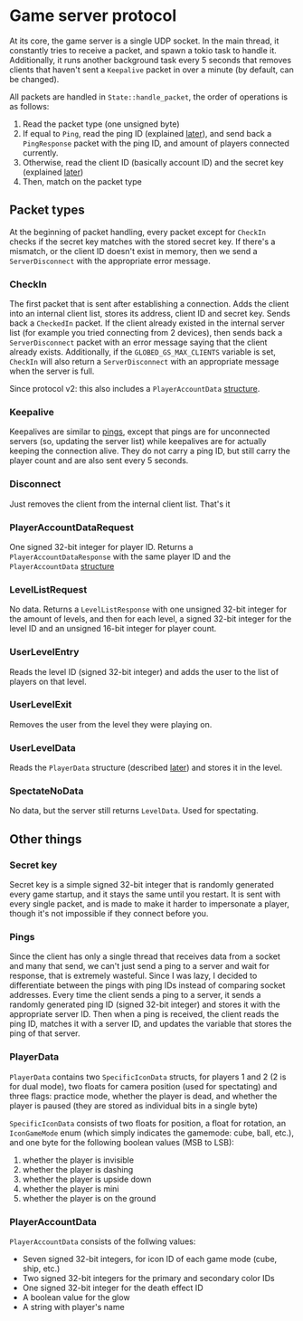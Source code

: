 # Game server protocol

At its core, the game server is a single UDP socket. In the main thread, it constantly tries to receive a packet, and spawn a tokio task to handle it. Additionally, it runs another background task every 5 seconds that removes clients that haven't sent a `Keepalive` packet in over a minute (by default, can be changed).

All packets are handled in `State::handle_packet`, the order of operations is as follows:

1. Read the packet type (one unsigned byte)
2. If equal to `Ping`, read the ping ID (explained [later](#pings)), and send back a `PingResponse` packet with the ping ID, and amount of players connected currently.
3. Otherwise, read the client ID (basically account ID) and the secret key (explained [later](#secret-key))
4. Then, match on the packet type

## Packet types

At the beginning of packet handling, every packet except for `CheckIn` checks if the secret key matches with the stored secret key. If there's a mismatch, or the client ID doesn't exist in memory, then we send a `ServerDisconnect` with the appropriate error message.

### CheckIn

The first packet that is sent after establishing a connection. Adds the client into an internal client list, stores its address, client ID and secret key. Sends back a `CheckedIn` packet. If the client already existed in the internal server list (for example you tried connecting from 2 devices), then sends back a `ServerDisconnect` packet with an error message saying that the client already exists. Additionally, if the `GLOBED_GS_MAX_CLIENTS` variable is set, `CheckIn` will also return a `ServerDisconnect` with an appropriate message when the server is full.

Since protocol v2: this also includes a `PlayerAccountData` [structure](#playeraccountdata). 

### Keepalive

Keepalives are similar to [pings](#pings), except that pings are for unconnected servers (so, updating the server list) while keepalives are for actually keeping the connection alive. They do not carry a ping ID, but still carry the player count and are also sent every 5 seconds.

### Disconnect

Just removes the client from the internal client list. That's it

### PlayerAccountDataRequest

One signed 32-bit integer for player ID. Returns a `PlayerAccountDataResponse` with the same player ID and the `PlayerAccountData` [structure](#playeraccountdata)

### LevelListRequest

No data. Returns a `LevelListResponse` with one unsigned 32-bit integer for the amount of levels, and then for each level, a signed 32-bit integer for the level ID and an unsigned 16-bit integer for player count.

### UserLevelEntry

Reads the level ID (signed 32-bit integer) and adds the user to the list of players on that level.

### UserLevelExit

Removes the user from the level they were playing on.

### UserLevelData

Reads the `PlayerData` structure (described [later](#playerdata)) and stores it in the level.

### SpectateNoData

No data, but the server still returns `LevelData`. Used for spectating.

## Other things

### Secret key

Secret key is a simple signed 32-bit integer that is randomly generated every game startup, and it stays the same until you restart. It is sent with every single packet, and is made to make it harder to impersonate a player, though it's not impossible if they connect before you.

### Pings

Since the client has only a single thread that receives data from a socket and many that send, we can't just send a ping to a server and wait for response, that is extremely wasteful. Since I was lazy, I decided to differentiate between the pings with ping IDs instead of comparing socket addresses. Every time the client sends a ping to a server, it sends a randomly generated ping ID (signed 32-bit integer) and stores it with the appropriate server ID. Then when a ping is received, the client reads the ping ID, matches it with a server ID, and updates the variable that stores the ping of that server.

### PlayerData

`PlayerData` contains two `SpecificIconData` structs, for players 1 and 2 (2 is for dual mode), two floats for camera position (used for spectating) and three flags: practice mode, whether the player is dead, and whether the player is paused (they are stored as individual bits in a single byte)

`SpecificIconData` consists of two floats for position, a float for rotation, an `IconGameMode` enum (which simply indicates the gamemode: cube, ball, etc.), and one byte for the following boolean values (MSB to LSB):

1. whether the player is invisible
2. whether the player is dashing
3. whether the player is upside down
4. whether the player is mini
5. whether the player is on the ground

### PlayerAccountData 

`PlayerAccountData` consists of the follwing values:

* Seven signed 32-bit integers, for icon ID of each game mode (cube, ship, etc.)
* Two signed 32-bit integers for the primary and secondary color IDs
* One signed 32-bit integer for the death effect ID
* A boolean value for the glow
* A string with player's name